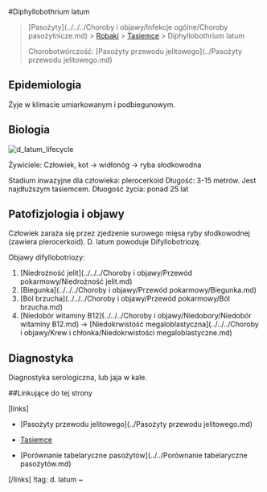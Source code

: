 #Diphyllobothrium latum

> [Pasożyty](../../../Choroby i objawy/Infekcje ogólne/Choroby pasożytnicze.md) > [Robaki](./Robaki.md) > [Tasiemce](./Tasiemce.md) > Diphyllobothrium latum
>
> Chorobotwórczość: [Pasożyty przewodu jelitowego](../Pasożyty przewodu jelitowego.md)



## Epidemiologia

Żyje w klimacie umiarkowanym i podbiegunowym.



## Biologia

![d_latum_lifecycle](img/1_d_latum_lifecycle.gif)

Żywiciele: Człowiek, kot → widłonóg → ryba słodkowodna

Stadium inwazyjne dla człowieka: plerocerkoid
Długość: 3-15 metrów. Jest najdłuższym tasiemcem.
Dłuogość życia: ponad 25 lat



## Patofizjologia i objawy

Człowiek zaraża się przez zjedzenie surowego mięsa ryby słodkowodnej (zawiera plerocerkoid). D. latum powoduje Difyllobotriozę.

Objawy difyllobotriozy:

1. [Niedrożność jelit](../../../Choroby i objawy/Przewód pokarmowy/Niedrożność jelit.md)
2. [Biegunka](../../../Choroby i objawy/Przewód pokarmowy/Biegunka.md)
3. [Ból brzucha](../../../Choroby i objawy/Przewód pokarmowy/Ból brzucha.md)
4. [Niedobór witaminy B12](../../../Choroby i objawy/Niedobory/Niedobór witaminy B12.md) → [Niedokrwistość megaloblastyczna](../../../Choroby i objawy/Krew i chłonka/Niedokrwistości megaloblastyczne.md)




## Diagnostyka

Diagnostyka serologiczna, lub jaja w kale.



##Linkujące do tej strony

[links]

- [Pasożyty przewodu jelitowego](../Pasożyty przewodu jelitowego.md)

- [Tasiemce](./Tasiemce.md)

- [Porównanie tabelaryczne pasożytów](../../Porównanie tabelaryczne pasożytów.md)


[/links]
!tag: d. latum
~

